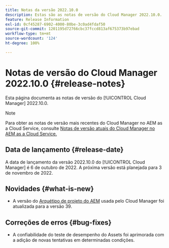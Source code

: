```yaml
---
title: Notas da versão 2022.10.0
description: Estas são as notas de versão do Cloud Manager 2022.10.0.
feature: Release Information
exl-id: 0cf45287-6902-4000-80be-3c0ad4fdaf50
source-git-commit: 1201195d72766cbc37fccd813af675373b97ebad
workflow-type: tm+mt
source-wordcount: '124'
ht-degree: 100%

---
```


# Notas de versão do Cloud Manager 2022.10.0 {#release-notes}

Esta página documenta as notas de versão do [!UICONTROL Cloud Manager] 2022.10.0.

>[!NOTE]
>
>Para obter as notas de versão mais recentes do Cloud Manager no AEM as a Cloud Service, consulte [Notas de versão atuais do Cloud Manager no AEM as a Cloud Service.](https://experienceleague.adobe.com/docs/experience-manager-cloud-service/content/implementing/using-cloud-manager/release-notes-cloud-manager/release-notes-cm-current.html?lang=pt-BR)

## Data de lançamento {#release-date}

A data de lançamento da versão 2022.10.0 do [!UICONTROL Cloud Manager] é 6 de outubro de 2022. A próxima versão está planejada para 3 de novembro de 2022.

## Novidades {#what-is-new}

* A versão do [Arquétipo de projeto do AEM](https://experienceleague.adobe.com/docs/experience-manager-core-components/using/developing/archetype/overview.html?lang=pt-BR) usada pelo Cloud Manager foi atualizada para a versão 39.

## Correções de erros {#bug-fixes}

* A confiabilidade do teste de desempenho do Assets foi aprimorada com a adição de novas tentativas em determinadas condições.
